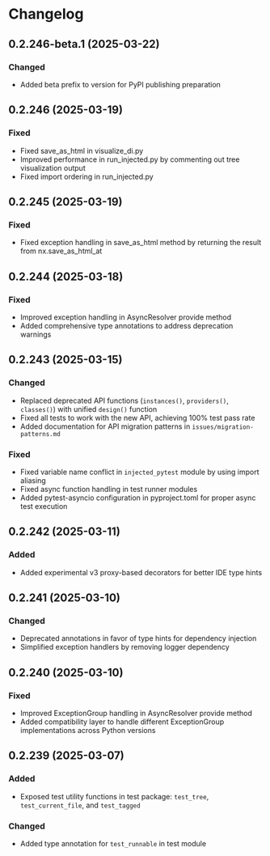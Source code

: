 # Changelog

## 0.2.246-beta.1 (2025-03-22)

### Changed
- Added beta prefix to version for PyPI publishing preparation

## 0.2.246 (2025-03-19)

### Fixed
- Fixed save_as_html in visualize_di.py
- Improved performance in run_injected.py by commenting out tree visualization output
- Fixed import ordering in run_injected.py

## 0.2.245 (2025-03-19)

### Fixed
- Fixed exception handling in save_as_html method by returning the result from nx.save_as_html_at

## 0.2.244 (2025-03-18)

### Fixed
- Improved exception handling in AsyncResolver provide method
- Added comprehensive type annotations to address deprecation warnings

## 0.2.243 (2025-03-15)

### Changed
- Replaced deprecated API functions (`instances()`, `providers()`, `classes()`) with unified `design()` function
- Fixed all tests to work with the new API, achieving 100% test pass rate
- Added documentation for API migration patterns in `issues/migration-patterns.md`

### Fixed
- Fixed variable name conflict in `injected_pytest` module by using import aliasing
- Fixed async function handling in test runner modules
- Added pytest-asyncio configuration in pyproject.toml for proper async test execution

## 0.2.242 (2025-03-11)

### Added
- Added experimental v3 proxy-based decorators for better IDE type hints

## 0.2.241 (2025-03-10)

### Changed
- Deprecated annotations in favor of type hints for dependency injection
- Simplified exception handlers by removing logger dependency

## 0.2.240 (2025-03-10)

### Fixed
- Improved ExceptionGroup handling in AsyncResolver provide method
- Added compatibility layer to handle different ExceptionGroup implementations across Python versions

## 0.2.239 (2025-03-07)

### Added
- Exposed test utility functions in test package: `test_tree`, `test_current_file`, and `test_tagged`

### Changed
- Added type annotation for `test_runnable` in test module
